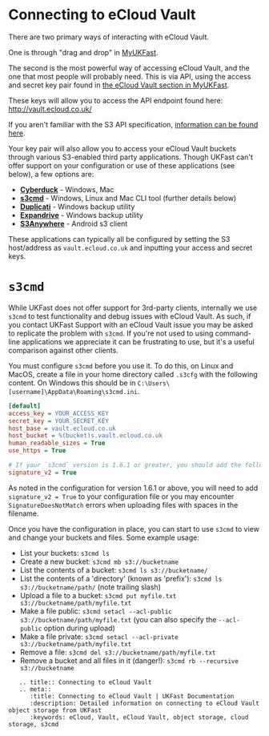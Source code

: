 # Connecting to eCloud Vault

There are two primary ways of interacting with eCloud Vault.

One is through "drag and drop" in [MyUKFast](https://portal.ans.co.uk/ecloud-vault/index.php).

The second is the most powerful way of accessing eCloud Vault, and the one that most people will probably need. This is via API, using the access and secret key pair found in [the eCloud Vault section in MyUKFast](https://portal.ans.co.uk/ecloud-vault/integration.php).

These keys will allow you to access the API endpoint found here: <http://vault.ecloud.co.uk/>

If you aren't familiar with the S3 API specification, [information can be found here](https://docs.ceph.com/en/latest/radosgw/s3/).

Your key pair will also allow you to access your eCloud Vault buckets through various S3-enabled third party applications. Though UKFast can't offer support on your configuration or use of these applications (see below), a few options are:

- **[Cyberduck](https://cyberduck.io/)** - Windows, Mac
- **[<nospell>s3cmd</nospell>](http://s3tools.org/s3cmd)** - Windows, Linux and Mac CLI tool (further details below)
- **[Duplicati](http://www.duplicati.com/)** - Windows backup utility
- **[Expandrive](http://www.expandrive.com/)** - Windows backup utility
- **[S3Anywhere](https://play.google.com/store/apps/details?id=lysesoft.s3anywhere&hl=en)** - Android s3 client

These applications can typically all be configured by setting the S3 host/address as ``vault.ecloud.co.uk`` and inputting your access and secret keys.

# `s3cmd`

While UKFast does not offer support for 3rd-party clients, internally we use `s3cmd` to test functionality and debug issues with eCloud Vault. As such, if you contact UKFast Support with an eCloud Vault issue you may be asked to replicate the problem with `s3cmd`. If you're not used to using command-line applications we appreciate it can be frustrating to use, but it's a useful comparison against other clients.

You must configure `s3cmd` before you use it. To do this, on Linux and MacOS, create a file in your home directory called `.s3cfg` with the following content. On Windows this should be in `C:\Users\[username]\AppData\Roaming\s3cmd.ini`.

```ini
[default]
access_key = YOUR_ACCESS_KEY
secret_key = YOUR_SECRET_KEY
host_base = vault.ecloud.co.uk
host_bucket = %(bucket)s.vault.ecloud.co.uk
human_readable_sizes = True
use_https = True

# If your `s3cmd` version is 1.6.1 or greater, you should add the following line
signature_v2 = True
```

As noted in the configuration for version 1.6.1 or above, you will need to add `signature_v2 = True` to your configuration file or you may encounter `SignatureDoesNotMatch` errors when uploading files with spaces in the filename.

Once you have the configuration in place, you can start to use `s3cmd` to view and change your buckets and files. Some example usage:

* List your buckets: `s3cmd ls`
* Create a new bucket: `s3cmd mb s3://bucketname`
* List the contents of a bucket: `s3cmd ls s3://bucketname/`
* List the contents of a 'directory' (known as 'prefix'): `s3cmd ls s3://bucketname/path/` (note trailing slash)
* Upload a file to a bucket: `s3cmd put myfile.txt s3://bucketname/path/myfile.txt`
* Make a file public: `s3cmd setacl --acl-public s3://bucketname/path/myfile.txt` (you can also specify the `--acl-public` option during upload)
* Make a file private: `s3cmd setacl --acl-private s3://bucketname/path/myfile.txt`
* Remove a file: `s3cmd del s3://bucketname/path/myfile.txt`
* Remove a bucket and all files in it (danger!): `s3cmd rb --recursive s3://bucketname`

```eval_rst
   .. title:: Connecting to eCloud Vault
   .. meta::
      :title: Connecting to eCloud Vault | UKFast Documentation
      :description: Detailed information on connecting to eCloud Vault object storage from UKFast
      :keywords: eCloud, Vault, eCloud Vault, object storage, cloud storage, s3cmd
```

